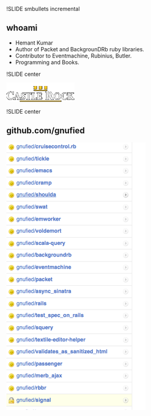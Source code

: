 !SLIDE smbullets incremental
## whoami ##

* Hemant Kumar
* Author of Packet and BackgrounDRb ruby libraries.
* Contributor to Eventmachine, Rubinius, Butler.
* Programming and Books.

!SLIDE center

![CRRI](logo.gif)

!SLIDE center

## github.com/**gnufied** ##

![Github stuff](github-stuff.png)





